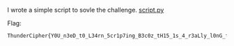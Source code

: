 I wrote a simple script to sovle the challenge. [script.py](./scripts/THIS_IS_N0T_PWN.py)

Flag:
```
ThunderCipher{Y0U_n3eD_t0_L34rn_5cr1p7ing_B3c0z_tH15_1s_4_r3aLly_l0nG_fL4g_oR_els3_iT_t0oK_qU1t3_l0ng!!}
```